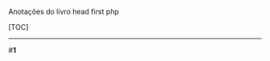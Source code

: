 Anotações do livro head first php

[TOC]

-----------------------------------------------------------------------
#**1**

